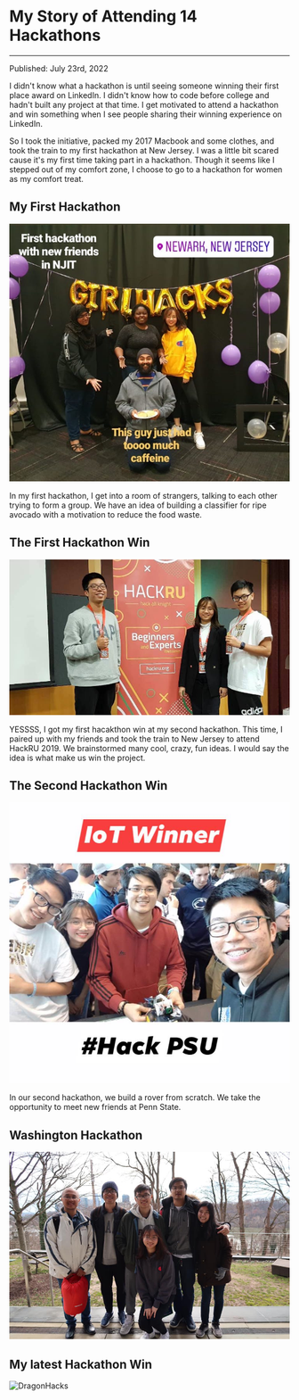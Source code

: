# My Story of Attending 14 Hackathons
---
Published: July 23rd, 2022

I didn't know what a hackathon is until seeing someone winning their first place award on LinkedIn. I didn't know how to code before college and hadn't built any project at that time. I get motivated to attend a hackathon and win something when I see people sharing their winning experience on LinkedIn. 

So I took the initiative, packed my 2017 Macbook and some clothes, and took the train to my first hackathon at New Jersey. I was a little bit scared cause it's my first time taking part in a hackathon. Though it seems like I stepped out of my comfort zone, I choose to go to a hackathon for women as my comfort treat. 

## My First Hackathon
![My First Hackathon](https://github.com/AriNguyen/aringuyen.github.io/blob/master/src/assets/blogs/blog1/njit.jpg?raw=true)

In my first hackathon, I get into a room of strangers, talking to each other trying to form a group. We have an idea of building a classifier for ripe avocado with a motivation to reduce the food waste. 

## The First Hackathon Win
![The First Hackathon Win](https://github.com/AriNguyen/aringuyen.github.io/blob/master/src/assets/blogs/blog1/hackru.jpg?raw=true)

YESSSS, I got my first hacakthon win at my second hackathon. This time, I paired up with my friends and took the train to New Jersey to attend HackRU 2019. We brainstormed many cool, crazy, fun ideas. I would say the idea is what make us win the project.

## The Second Hackathon Win
![The Second Hackathon Winn](https://github.com/AriNguyen/aringuyen.github.io/blob/master/src/assets/blogs/blog1/hackpsu.jpg?raw=true)

In our second hackathon, we build a rover from scratch. We take the opportunity to meet new friends at Penn State. 

## Washington Hackathon
![Washington Hackathon](https://github.com/AriNguyen/aringuyen.github.io/blob/master/src/assets/blogs/blog1/hoyahacks.jpg?raw=true)

## My latest Hackathon Win
![DragonHacks]()



